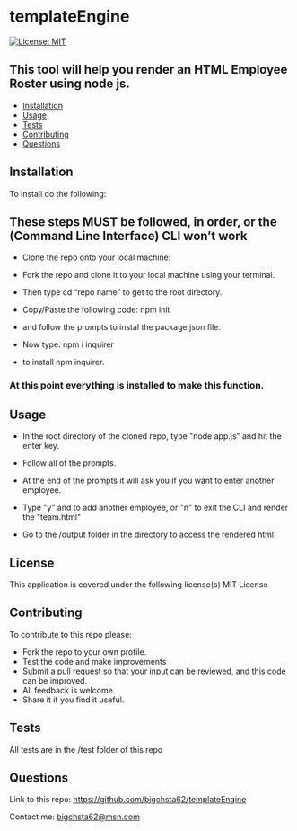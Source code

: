 # templateEngine
[![License: MIT](https://img.shields.io/badge/License-MIT-yellow.svg)](https://opensource.org/licenses/MIT)

## This tool will help you render an HTML Employee Roster using node js.

* [Installation](#installation)
* [Usage](#usage)
* [Tests](#tests)
* [Contributing](#contributing)
* [Questions](#questions)


## Installation
 To install do the following:

## These steps MUST be followed, in order, or the (Command Line Interface) CLI won’t work

* Clone the repo onto your local machine:

* Fork the repo and clone it to your local machine using your terminal.

* Then type cd “repo name” to get to the root directory.

* Copy/Paste the following code: npm init 
 * and follow the prompts to instal the package.json file.

* Now type: npm i inquirer
 * to install npm inquirer.

### At this point everything is installed to make this function.


## Usage
* In the root directory of the cloned repo, type "node app.js" and hit the enter key.

* Follow all of the prompts.

* At the end of the prompts it will ask you if you want to enter another employee.

* Type "y" and to add another employee, or "n" to exit the CLI and render the "team.html"

* Go to the /output folder in the directory to access the rendered html.

## License
This application is covered under the following license(s)
MIT License

## Contributing
   To contribute to this repo please:

* Fork the repo to your own profile.
* Test the code and make improvements
* Submit a pull request so that your input can be reviewed, and this code can be improved.
* All feedback is welcome.
* Share it if you find it useful.

## Tests
 All tests are in the /test folder of this repo

## Questions
Link to this repo:  https://github.com/bigchsta62/templateEngine

Contact me:  bigchsta62@msn.com
